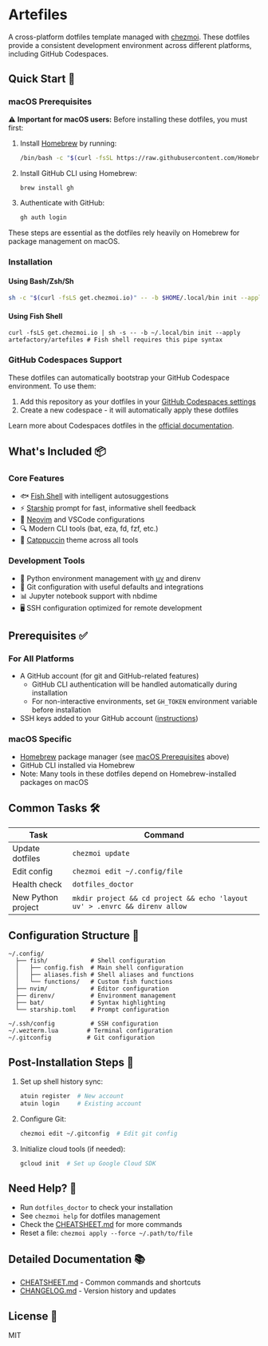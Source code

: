 # Artefiles

A cross-platform dotfiles template managed with [chezmoi](https://chezmoi.io/). These dotfiles provide a consistent development environment across different platforms, including GitHub Codespaces.

## Quick Start 🚀

### macOS Prerequisites

⚠️ **Important for macOS users:** Before installing these dotfiles, you must first:

1. Install [Homebrew](https://brew.sh/) by running:
   ```bash
   /bin/bash -c "$(curl -fsSL https://raw.githubusercontent.com/Homebrew/install/HEAD/install.sh)"
   ```

2. Install GitHub CLI using Homebrew:
   ```bash
   brew install gh
   ```

3. Authenticate with GitHub:
   ```bash
   gh auth login
   ```

These steps are essential as the dotfiles rely heavily on Homebrew for package management on macOS.

### Installation

#### Using Bash/Zsh/Sh

```bash
sh -c "$(curl -fsLS get.chezmoi.io)" -- -b $HOME/.local/bin init --apply artefactory/artefiles
```

#### Using Fish Shell

```fish
curl -fsLS get.chezmoi.io | sh -s -- -b ~/.local/bin init --apply artefactory/artefiles # Fish shell requires this pipe syntax
```

### GitHub Codespaces Support

These dotfiles can automatically bootstrap your GitHub Codespace environment. To use them:

1. Add this repository as your dotfiles in your [GitHub Codespaces settings](https://github.com/settings/codespaces)
2. Create a new codespace - it will automatically apply these dotfiles

Learn more about Codespaces dotfiles in the [official documentation](https://docs.github.com/en/codespaces/customizing-your-codespace/personalizing-github-codespaces-for-your-account#dotfiles).

## What's Included 📦

### Core Features

- 🐟 [Fish Shell](https://fishshell.com/) with intelligent autosuggestions
- ⚡ [Starship](https://starship.rs/) prompt for fast, informative shell feedback
- 📝 [Neovim](https://neovim.io/) and VSCode configurations
- 🔍 Modern CLI tools (bat, eza, fd, fzf, etc.)
- 🌟 [Catppuccin](https://github.com/catppuccin/catppuccin) theme across all tools

### Development Tools

- 🐍 Python environment management with [uv](https://github.com/astral-sh/uv) and direnv
- 🔄 Git configuration with useful defaults and integrations
- 📊 Jupyter notebook support with nbdime
- 🖥️ SSH configuration optimized for remote development

## Prerequisites ✅

### For All Platforms
- A GitHub account (for git and GitHub-related features)
  - GitHub CLI authentication will be handled automatically during installation
  - For non-interactive environments, set `GH_TOKEN` environment variable before installation
- SSH keys added to your GitHub account ([instructions](https://docs.github.com/en/authentication/connecting-to-github-with-ssh/generating-a-new-ssh-key-and-adding-it-to-the-ssh-agent))

### macOS Specific
- [Homebrew](https://brew.sh/) package manager (see [macOS Prerequisites](#macos-prerequisites) above)
- GitHub CLI installed via Homebrew
- Note: Many tools in these dotfiles depend on Homebrew-installed packages on macOS

## Common Tasks 🛠️

| Task | Command |
|------|---------|
| Update dotfiles | `chezmoi update` |
| Edit config | `chezmoi edit ~/.config/file` |
| Health check | `dotfiles_doctor` |
| New Python project | `mkdir project && cd project && echo 'layout uv' > .envrc && direnv allow` |

## Configuration Structure 📁

```
~/.config/
  ├── fish/            # Shell configuration
  │   ├── config.fish  # Main shell configuration
  │   ├── aliases.fish # Shell aliases and functions
  │   └── functions/   # Custom fish functions
  ├── nvim/            # Editor configuration
  ├── direnv/          # Environment management
  ├── bat/             # Syntax highlighting
  └── starship.toml    # Prompt configuration

~/.ssh/config          # SSH configuration
~/.wezterm.lua        # Terminal configuration
~/.gitconfig          # Git configuration
```

## Post-Installation Steps 📝

1. Set up shell history sync:
   ```bash
   atuin register  # New account
   atuin login     # Existing account
   ```

2. Configure Git:
   ```bash
   chezmoi edit ~/.gitconfig  # Edit git config
   ```

3. Initialize cloud tools (if needed):
   ```bash
   gcloud init  # Set up Google Cloud SDK
   ```

## Need Help? 🤔

- Run `dotfiles_doctor` to check your installation
- See `chezmoi help` for dotfiles management
- Check the [CHEATSHEET.md](CHEATSHEET.md) for more commands
- Reset a file: `chezmoi apply --force ~/.path/to/file`

## Detailed Documentation 📚

- [CHEATSHEET.md](CHEATSHEET.md) - Common commands and shortcuts
- [CHANGELOG.md](CHANGELOG.md) - Version history and updates

## License 📄

MIT
